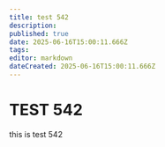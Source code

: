 ```yaml
---
title: test 542
description: 
published: true
date: 2025-06-16T15:00:11.666Z
tags: 
editor: markdown
dateCreated: 2025-06-16T15:00:11.666Z
---
```


# TEST 542
this is test 542
